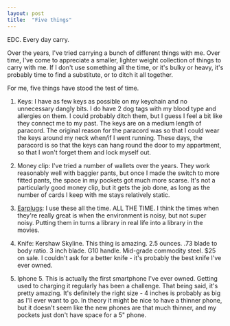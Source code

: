```yaml
---
layout: post
title:  "Five things"
---
```

EDC.  Every day carry.

Over the years, I've tried carrying a bunch of different things with me.  Over time, I've come to appreciate a smaller, lighter weight collection of things to carry with me.  If I don't use something all the time, or it's bulky or heavy, it's probably time to find a substitute, or to ditch it all together.

For me, five things have stood the test of time.

1. Keys: I have as few keys as possible on my keychain and no unnecessary dangly bits.  I do have 2 dog tags with my blood type and allergies on them.  I could probably ditch them, but I guess I feel a bit like they connect me to my past.  The keys are on a medium length of paracord.  The original reason for the paracord was so that I could wear the keys around my neck when/if I went running.  These days, the paracord is so that the keys can hang round the door to my appartment, so that I won't forget them and lock myself out.

2. Money clip: I've tried a number of wallets over the years.  They work reasonably well with baggier pants, but once I made the switch to more fitted pants, the space in my pockets got much more scarse.  It's not a particularly good money clip, but it gets the job done, as long as the number of cards I keep with me stays relatively static.

3. [Earplugs](/2015/07/24/Earplugs.html): I use these all the time.  ALL THE TIME.  I think the times when they're really great is when the environment is noisy, but not super noisy.  Putting them in turns a library in real life into a library in the movies.

4. Knife: Kershaw Skyline.  This thing is amazing.  2.5 ounces.  .73 blade to body ratio.  3 inch blade.  G10 handle.  Mid-grade commodity steel.  $25 on sale.  I couldn't ask for a better knife - it's probably the best knife I've ever owned.

5. Iphone 5.  This is actually the first smartphone I've ever owned.  Getting used to charging it regularly has been a challenge.  That being said, it's pretty amazing.  It's definitely the right size - 4 inches is probably as big as I'll ever want to go.  In theory it might be nice to have a thinner phone, but it doesn't seem like the new phones are that much thinner, and my pockets just don't have space for a 5" phone. 